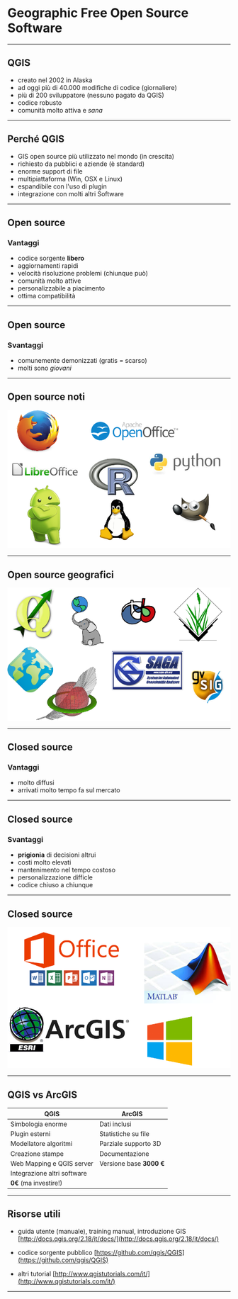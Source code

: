 # Geographic Free Open Source Software

---
## QGIS

* creato nel 2002 in Alaska
* ad oggi più di 40.000 modifiche di codice (giornaliere)
* più di 200 sviluppatore (nessuno pagato da QGIS)
* codice robusto
* comunità molto attiva e *sana*

---

## Perché QGIS

* GIS open source più utilizzato nel mondo (in crescita)
* richiesto da pubblici e aziende (è standard)
* enorme support di file
* multipiattaforma (Win, OSX e Linux)
* espandibile con l'uso di plugin
* integrazione con molti altri Software

---

## Open source

### Vantaggi

* codice sorgente **libero**
* aggiornamenti rapidi
* velocità risoluzione problemi (chiunque può)
* comunità molto attive
* personalizzabile a piacimento
* ottima compatibilità

---

## Open source

### Svantaggi

* comunemente demonizzati (gratis = scarso)
* molti sono *giovani*

---
## Open source noti

![Image](assets/open_source.png)


---

## Open source geografici

![Image](assets/open_source_geo.png)

---

## Closed source

### Vantaggi

* molto diffusi
* arrivati molto tempo fa sul mercato

---

## Closed source

### Svantaggi

* **prigionia** di decisioni altrui
* costi molto elevati
* mantenimento nel tempo costoso
* personalizzazione difficle
* codice chiuso a chiunque

---

## Closed source

![Image](assets/closed_source.png)

---

## QGIS vs ArcGIS

| QGIS                        | ArcGIS                   |
|-----------------------------|--------------------------|
| Simbologia enorme           | Dati inclusi             |
| Plugin esterni              | Statistiche su file      |
| Modellatore algoritmi       | Parziale supporto 3D     |
| Creazione stampe            | Documentazione           |
| Web Mapping e QGIS server   | Versione base **3000 €** |
| Integrazione altri software |                          |
| **0€** (ma investire!)      |


---

## Risorse utili

* guida utente (manuale), training manual, introduzione GIS [http://docs.qgis.org/2.18/it/docs/](http://docs.qgis.org/2.18/it/docs/)

* codice sorgente pubblico [https://github.com/qgis/QGIS](https://github.com/qgis/QGIS)

* altri tutorial [http://www.qgistutorials.com/it/](http://www.qgistutorials.com/it/)

---
